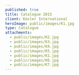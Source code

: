 ```yaml
---
published: true
title: Catalogue 2015
client: Kevler International
heroImage: public/images/K1.jpg
type: Catalogue
attachments:
  - public/images/K2.jpg
  - public/images/K3.jpg
  - public/images/K4.jpg
  - public/images/K5.jpg
  - public/images/K1.jpg
  - public/images/K6.jpg
  - public/images/K7.jpg
---
```

